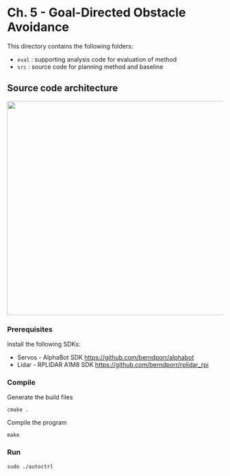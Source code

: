 # Ch. 5 - Goal-Directed Obstacle Avoidance

This directory contains the following folders: 

- `eval` : supporting analysis code for evaluation of method
- `src` : source code for planning method and baseline

## Source code architecture

<img src="https://github.com/possibilia/mc-avoid-goal/blob/main/agent.jpg" width="550" height="500">

### Prerequisites 

Install the following SDKs:

- Servos - AlphaBot SDK https://github.com/berndporr/alphabot
- Lidar - RPLIDAR A1M8 SDK https://github.com/berndporr/rplidar_rpi

### Compile 

Generate the build files

```cmake .```

Compile the program

```make```

### Run

```sudo ./autoctrl```

  
